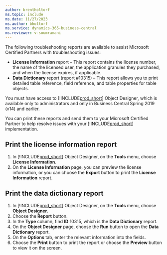 ```yaml
---
author: brentholtorf
ms.topic: include
ms.date: 11/27/2023
ms.author: bholtorf
ms.service: dynamics-365-business-central
ms.reviewer: v-soumramani
---
```


The following troubleshooting reports are available to assist Microsoft Certified Partners with troubleshooting issues:

- **License Information** report – This report contains the license number, the name of the licensed user, the application granules they purchased, and when the license expires, if applicable.  
- **Data Dictionary** report (report #10315) – This report allows you to print detailed table reference, field reference, and table properties for table objects.  

You must have access to [!INCLUDE[prod_short](../../../includes/prod_short.md)] Object Designer, which is available only to administrators and only in Business Central Spring 2019 (v14) and earlier.  

You can print these reports and send them to your Microsoft Certified Partner to help resolve issues with your [!INCLUDE[prod_short](../../../includes/prod_short.md)] implementation.  

## Print the license information report
  
1. In [!INCLUDE[prod_short](../../../includes/prod_short.md)] Object Designer, on the **Tools** menu, choose **License Information**.  
1. On the **License Information** page, you can preview the license information, or you can choose the **Export** button to print the **License Information** report.  

## Print the data dictionary report

1. In [!INCLUDE[prod_short](../../../includes/prod_short.md)] Object Designer, on the **Tools** menu, choose **Object Designer**.  
1. Choose the **Report** button.  
1. In the **Type** column, find **ID** 10315, which is the **Data Dictionary** report.  
1. On the **Object Designer** page, choose the **Run** button to open the **Data Dictionary** report.  
1. On the **Options** tab, enter the relevant information into the fields.  
1. Choose the **Print** button to print the report or choose the **Preview** button to view it on the screen.  
